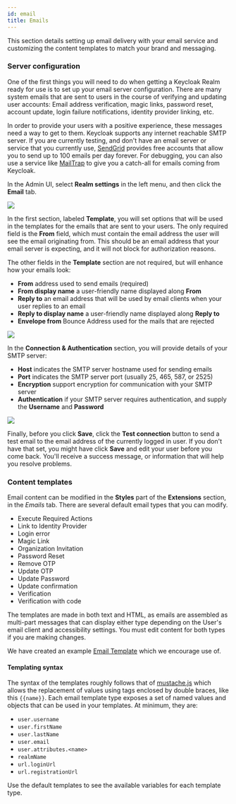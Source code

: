 ```yaml
---
id: email
title: Emails
---
```


This section details setting up email delivery with your email service and customizing the content templates to match your brand and messaging.

### Server configuration

One of the first things you will need to do when getting a Keycloak Realm ready for use is to set up your email server configuration. There are many system emails that are sent to users in the course of verifying and updating user accounts: Email address verification, magic links, password reset, account update, login failure notifications, identity provider linking, etc.

In order to provide your users with a positive experience, these messages need a way to get to them. Keycloak supports any internet reachable SMTP server. If you are currently testing, and don't have an email server or service that you currently use, [SendGrid](https://sendgrid.com/?utm_source=phasetwo-io) provides free accounts that allow you to send up to 100 emails per day forever. For debugging, you can also use a service like [MailTrap](https://mailtrap.io/?utm_source=phasetwo-io) to give you a catch-all for emails coming from Keycloak.

In the Admin UI, select **Realm settings** in the left menu, and then click the **Email** tab.

![](/blog/2022-10-05-set-up-email-template.png)

In the first section, labeled **Template**, you will set options that will be used in the templates for the emails that are sent to your users. The only required field is the **From** field, which must contain the email address the user will see the email originating from. This should be an email address that your email server is expecting, and it will not block for authorization reasons.

The other fields in the **Template** section are not required, but will enhance how your emails look:

- **From** address used to send emails (required)
- **From display name** a user-friendly name displayed along **From**
- **Reply to** an email address that will be used by email clients when your user replies to an email
- **Reply to display name** a user-friendly name displayed along **Reply to**
- **Envelope from** Bounce Address used for the mails that are rejected

![](/blog/2022-10-05-set-up-email-connection.png)

In the **Connection & Authentication** section, you will provide details of your SMTP server:

- **Host** indicates the SMTP server hostname used for sending emails
- **Port** indicates the SMTP server port (usually 25, 465, 587, or 2525)
- **Encryption** support encryption for communication with your SMTP server
- **Authentication** if your SMTP server requires authentication, and supply the **Username** and **Password**

![](/blog/2022-10-05-set-up-email-buttons.png)

Finally, before you click **Save**, click the **Test connection** button to send a test email to the email address of the currently logged in user. If you don't have that set, you might have click **Save** and edit your user before you come back. You'll receive a success message, or information that will help you resolve problems.

### Content templates

Email content can be modified in the **Styles** part of the **Extensions** section, in the _Emails_ tab. There are several default email types that you can modify.

- Execute Required Actions
- Link to Identity Provider
- Login error
- Magic Link
- Organization Invitation
- Password Reset
- Remove OTP
- Update OTP
- Update Password
- Update confirmation
- Verification
- Verification with code

The templates are made in both text and HTML, as emails are assembled as multi-part messages that can display either type depending on the User's email client and accessibility settings. You must edit content for both types if you are making changes.

We have created an example [Email Template](update/ui-customization/examples) which we encourage use of.

#### Templating syntax

The syntax of the templates roughly follows that of [mustache.js](https://mustache.github.io/) which allows the replacement of values using tags enclosed by double braces, like this `{{name}}`. Each email template type exposes a set of named values and objects that can be used in your templates. At minimum, they are:

- `user.username`
- `user.firstName`
- `user.lastName`
- `user.email`
- `user.attributes.<name>`
- `realmName`
- `url.loginUrl`
- `url.registrationUrl`

Use the default templates to see the available variables for each template type.
